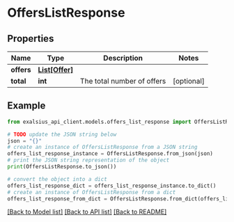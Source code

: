 # OffersListResponse


## Properties

Name | Type | Description | Notes
------------ | ------------- | ------------- | -------------
**offers** | [**List[Offer]**](Offer.md) |  | 
**total** | **int** | The total number of offers | [optional] 

## Example

```python
from exalsius_api_client.models.offers_list_response import OffersListResponse

# TODO update the JSON string below
json = "{}"
# create an instance of OffersListResponse from a JSON string
offers_list_response_instance = OffersListResponse.from_json(json)
# print the JSON string representation of the object
print(OffersListResponse.to_json())

# convert the object into a dict
offers_list_response_dict = offers_list_response_instance.to_dict()
# create an instance of OffersListResponse from a dict
offers_list_response_from_dict = OffersListResponse.from_dict(offers_list_response_dict)
```
[[Back to Model list]](../README.md#documentation-for-models) [[Back to API list]](../README.md#documentation-for-api-endpoints) [[Back to README]](../README.md)


